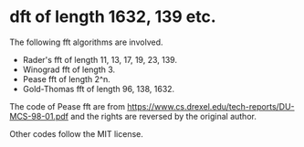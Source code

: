 dft of length 1632, 139 etc.
===================

The following fft algorithms are involved.
  * Rader's fft of length 11, 13, 17, 19, 23, 139.
  * Winograd fft of length 3.
  * Pease fft of length 2^n.
  * Gold-Thomas fft of length 96, 138, 1632.

The code of Pease fft are from https://www.cs.drexel.edu/tech-reports/DU-MCS-98-01.pdf 
and the rights are reversed by the original author.

Other codes follow the MIT license.
